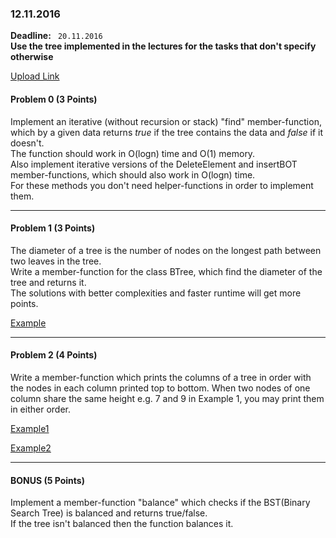 ### 12.11.2016

**Deadline:** ` 20.11.2016`  
**Use the tree implemented in the lectures for the tasks that don't specify otherwise**  

[Upload Link](#)

#### Problem 0 (3 Points)

Implement an iterative (without recursion or stack) "find" member-function, which by a given data returns *true* if the tree contains the data and *false* if it doesn't.  
The function should work in O(logn) time and O(1) memory.    
Also implement iterative versions of the DeleteElement and insertBOT member-functions, which should also work in O(logn) time.   
For these methods you don't need helper-functions in order to implement them.  

---

#### Problem 1 (3 Points)

The diameter of a tree is the number of nodes on the longest path between two leaves in the tree.  
Write a member-function for the class BTree, which find the diameter of the tree and returns it.  
The solutions with better complexities and faster runtime will get more points.  

[Example](https://gyazo.com/8374800c93780f8f14b5c1bb856a0939)

---

#### Problem 2 (4 Points)

Write a member-function which prints the columns of a tree in order with the nodes in each column printed top to bottom.
When two nodes of one column share the same height e.g. 7 and 9 in Example 1, you may print them in either order.  

[Example1](https://gyazo.com/352bd12945606847aadf9c3c646cb78c)  

[Example2](https://gyazo.com/6d994248aa637fc96f27c587f4d9ba8f)  

---  


#### BONUS (5 Points)

Implement a member-function "balance" which checks if the BST(Binary Search Tree) is balanced and returns true/false.   
If the tree isn't balanced then the function balances it.
